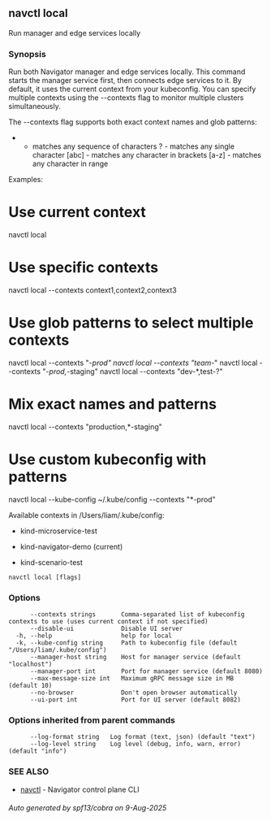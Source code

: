 ## navctl local

Run manager and edge services locally

### Synopsis

Run both Navigator manager and edge services locally.
This command starts the manager service first, then connects edge services to it.
By default, it uses the current context from your kubeconfig. You can specify
multiple contexts using the --contexts flag to monitor multiple clusters simultaneously.

The --contexts flag supports both exact context names and glob patterns:
  * - matches any sequence of characters
  ? - matches any single character
  [abc] - matches any character in brackets
  [a-z] - matches any character in range

Examples:
  # Use current context
  navctl local

  # Use specific contexts
  navctl local --contexts context1,context2,context3

  # Use glob patterns to select multiple contexts
  navctl local --contexts "*-prod"
  navctl local --contexts "team-*"
  navctl local --contexts "*-prod,*-staging"
  navctl local --contexts "dev-*,test-?"

  # Mix exact names and patterns
  navctl local --contexts "production,*-staging"

  # Use custom kubeconfig with patterns
  navctl local --kube-config ~/.kube/config --contexts "*-prod"

Available contexts in /Users/liam/.kube/config:
  - kind-microservice-test
  * kind-navigator-demo (current)
  - kind-scenario-test

```
navctl local [flags]
```

### Options

```
      --contexts strings       Comma-separated list of kubeconfig contexts to use (uses current context if not specified)
      --disable-ui             Disable UI server
  -h, --help                   help for local
  -k, --kube-config string     Path to kubeconfig file (default "/Users/liam/.kube/config")
      --manager-host string    Host for manager service (default "localhost")
      --manager-port int       Port for manager service (default 8080)
      --max-message-size int   Maximum gRPC message size in MB (default 10)
      --no-browser             Don't open browser automatically
      --ui-port int            Port for UI server (default 8082)
```

### Options inherited from parent commands

```
      --log-format string   Log format (text, json) (default "text")
      --log-level string    Log level (debug, info, warn, error) (default "info")
```

### SEE ALSO

* [navctl](navctl.md)	 - Navigator control plane CLI

###### Auto generated by spf13/cobra on 9-Aug-2025
